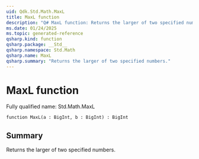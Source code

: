 ```yaml
---
uid: Qdk.Std.Math.MaxL
title: MaxL function
description: "Q# MaxL function: Returns the larger of two specified numbers."
ms.date: 01/24/2025
ms.topic: generated-reference
qsharp.kind: function
qsharp.package: __Std__
qsharp.namespace: Std.Math
qsharp.name: MaxL
qsharp.summary: "Returns the larger of two specified numbers."
---
```


# MaxL function

Fully qualified name: Std.Math.MaxL

```qsharp
function MaxL(a : BigInt, b : BigInt) : BigInt
```

## Summary
Returns the larger of two specified numbers.
